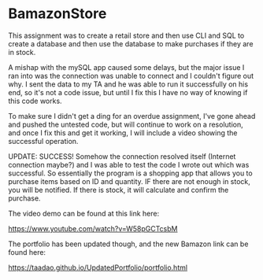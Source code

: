 # BamazonStore

This assignment was to create a retail store and then use CLI and SQL to create a database and then use the database to make purchases if they are in stock. 

A mishap with the mySQL app caused some delays, but the major issue I ran into was the connection was unable to connect and I couldn't figure out why. I sent the data to my TA and he was able to run it successfully on his end, so it's not a code issue, but until I fix this I have no way of knowing if this code works. 

To make sure I didn't get a ding for an overdue assignment, I've gone ahead and pushed the untested code, but will continue to work on a resolution, and once I fix this and get it working, I will include a video showing the successful operation. 

UPDATE: SUCCESS! Somehow the connection resolved itself (Internet connection maybe?) and I was able to test the code I wrote out which was successful. So essentially the program is a shopping app that allows you to purchase items based on ID and quantity. IF there are not enough in stock, you will be notified. If there is stock, it will calculate and confirm the purchase. 

The video demo can be found at this link here: 

https://www.youtube.com/watch?v=W58pGCTcsbM

The portfolio has been updated though, and the new Bamazon link can be found here: 

https://taadao.github.io/UpdatedPortfolio/portfolio.html



